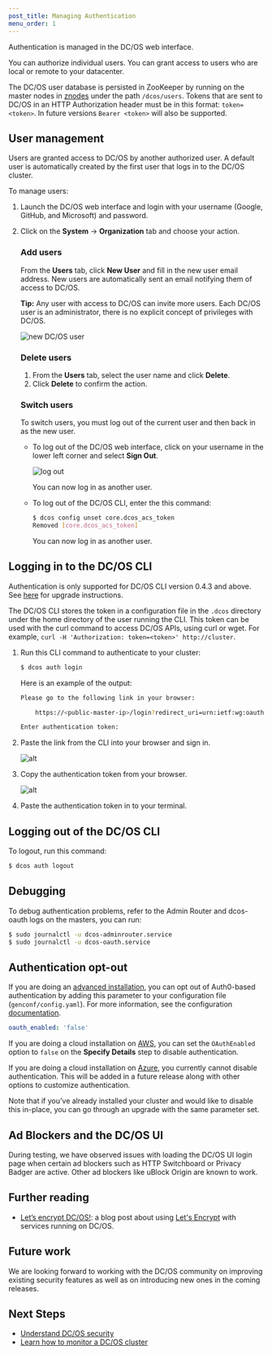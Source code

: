 ```yaml
---
post_title: Managing Authentication
menu_order: 1
---
```


Authentication is managed in the DC/OS web interface.

You can authorize individual users. You can grant access to users who are local or remote to your datacenter.

The DC/OS user database is persisted in ZooKeeper by running on the master nodes in [znodes](https://zookeeper.apache.org/doc/r3.1.2/zookeeperProgrammers.html#sc_zkDataModel_znodes) under the path `/dcos/users`. Tokens that are sent to DC/OS in an HTTP Authorization header must be in this format: `token=<token>`. In future versions `Bearer <token>` will also be supported.

## User management

Users are granted access to DC/OS by another authorized user. A default user is automatically created by the first user that logs in to the DC/OS cluster.

To manage users:

1.  Launch the DC/OS web interface and login with your username (Google, GitHub, and Microsoft) and password.

2.  Click on the **System** -> **Organization** tab and choose your action.

    ### Add users

    From the **Users** tab, click **New User** and fill in the new user email address. New users are automatically sent an email notifying them of access to DC/OS.

    **Tip:** Any user with access to DC/OS can invite more users. Each DC/OS user is an administrator, there is no explicit concept of privileges with DC/OS.

    ![new DC/OS user](../img/ui-add-user.gif)

    ### Delete users

    1.  From the **Users** tab, select the user name and click **Delete**.
    2.  Click **Delete** to confirm the action.

    ### Switch users

    To switch users, you must log out of the current user and then back in as the new user.

    *   To log out of the DC/OS web interface, click on your username in the lower left corner and select **Sign Out**.

        ![log out](../img/auth-enable-logout-user.gif)

        You can now log in as another user.

    *   To log out of the DC/OS CLI, enter the this command:

        ```bash
        $ dcos config unset core.dcos_acs_token
        Removed [core.dcos_acs_token]
        ```

        You can now log in as another user.

## <a name="log-in-cli"></a>Logging in to the DC/OS CLI

Authentication is only supported for DC/OS CLI version 0.4.3 and above. See [here](/docs/1.9/usage/cli/update/) for upgrade instructions.

The DC/OS CLI stores the token in a configuration file in the `.dcos` directory under the home directory of the user running the CLI. This token can be used with the curl command to access DC/OS APIs, using curl or wget. For example, `curl -H 'Authorization: token=<token>' http://cluster`.

1.  Run this CLI command to authenticate to your cluster:

    ```bash
    $ dcos auth login
    ```

    Here is an example of the output:

    ```bash
    Please go to the following link in your browser:

        https://<public-master-ip>/login?redirect_uri=urn:ietf:wg:oauth:2.0:oob

    Enter authentication token:
    ```

1.  Paste the link from the CLI into your browser and sign in.

    ![alt](../img/auth-login.gif)

1.  Copy the authentication token from your browser.

    ![alt](../img/auth-login-token.gif)

1.  Paste the authentication token in to your terminal.

## Logging out of the DC/OS CLI

To logout, run this command:

```bash
$ dcos auth logout
```

## Debugging

To debug authentication problems, refer to the Admin Router and dcos-oauth logs on the masters, you can run:

```bash
$ sudo journalctl -u dcos-adminrouter.service
$ sudo journalctl -u dcos-oauth.service
```

## Authentication opt-out

If you are doing an [advanced installation](/docs/1.9/administration/installing/custom/advanced/), you can opt out of
Auth0-based authentication by adding this parameter to your configuration file (`genconf/config.yaml`). For more information, see the configuration [documentation](/docs/1.9/administration/installing/custom/configuration-parameters/).

```yaml
oauth_enabled: 'false'
```

If you are doing a cloud installation on [AWS](/docs/1.9/administration/installing/cloud/aws/), you can set the `OAuthEnabled` option to `false` on the **Specify Details** step to disable authentication.

If you are doing a cloud installation on [Azure](/docs/1.9/administration/installing/cloud/azure/), you currently cannot disable authentication. This will be added in a future release along with other
options to customize authentication.

Note that if you’ve already installed your cluster and would like to disable this in-place, you can go through an upgrade with the same parameter set.

## Ad Blockers and the DC/OS UI

During testing, we have observed issues with loading the DC/OS UI login page
when certain ad blockers such as HTTP Switchboard or Privacy Badger are active.
Other ad blockers like uBlock Origin are known to work.

## Further reading

- [Let’s encrypt DC/OS!](https://mesosphere.com/blog/2016/04/06/lets-encrypt-dcos/):
  a blog post about using [Let's Encrypt](https://letsencrypt.org/) with
  services running on DC/OS.

## Future work

We are looking forward to working with the DC/OS community on improving existing
security features as well as on introducing new ones in the coming releases.

## Next Steps

- [Understand DC/OS security](/docs/1.9/administration/securing-your-cluster/)
- [Learn how to monitor a DC/OS cluster](/docs/1.9/administration/monitoring/)

 [1]: https://en.wikipedia.org/wiki/STARTTLS


